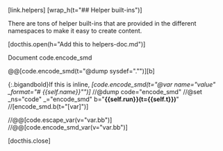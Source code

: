 [link.helpers]
[wrap_h(t="## Helper built-ins")]

There are tons of helper built-ins that are provided in the different namespaces to make it easy to create content.

[docthis.open(h="Add this to helpers-doc.md")]

Document code.encode_smd

@@[code.encode_smd(t="@dump sysdef=\".\"")][b]

{:.bigandbold}If this is inline, *[code.encode_smd(t="@var name=\"value\" _format=\"# {{self.name}}\"")]*
//@dump code="encode_smd"
//@set _ns="code" _="encode_smd" b="**{{self.run}}(t={{self.t}})**"
//[encode_smd.b(t="[var]")]

//@@[code.escape_var(v="var.bb")]
//@@[code.encode_smd_var(v="var.bb")]



[docthis.close]

